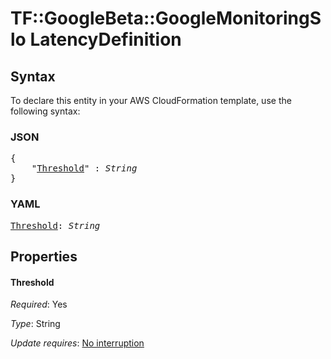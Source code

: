 # TF::GoogleBeta::GoogleMonitoringSlo LatencyDefinition

## Syntax

To declare this entity in your AWS CloudFormation template, use the following syntax:

### JSON

<pre>
{
    "<a href="#threshold" title="Threshold">Threshold</a>" : <i>String</i>
}
</pre>

### YAML

<pre>
<a href="#threshold" title="Threshold">Threshold</a>: <i>String</i>
</pre>

## Properties

#### Threshold

_Required_: Yes

_Type_: String

_Update requires_: [No interruption](https://docs.aws.amazon.com/AWSCloudFormation/latest/UserGuide/using-cfn-updating-stacks-update-behaviors.html#update-no-interrupt)

